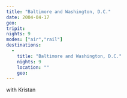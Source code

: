 ```yaml
---
title: "Baltimore and Washington, D.C."
date: 2004-04-17
geo: 
tripit: 
nights: 9
modes: ["air","rail"]
destinations:
  -
    title: "Baltimore and Washington, D.C."
    nights: 9
    location: ""
    geo: 
---
```


with Kristan
